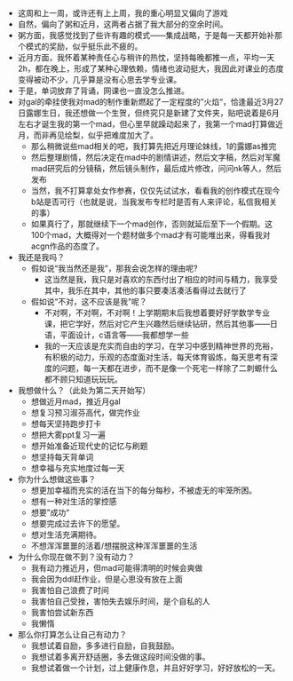 - 这周和上一周，或许还有上上周，我的重心明显又偏向了游戏
- 自然，偏向了粥和近月，这两者占据了我大部分的空余时间。
- 粥方面，我感觉找到了些许有趣的模式——集成战略，于是每一天都开始补那个模式的奖励，似乎挺乐此不疲的。
- 近月方面，我怀着某种责任心与稍许的热忱，坚持每晚都推一点，平均一天2h，都在晚上，形成了某种心理依赖，情绪也波动挺大，我因此对课业的态度变得被动不少，几乎算是没有心思去学专业课。
- 于是，单词放弃了背诵，网课也一直没怎么推进。
- 对gal的牵挂使我对mad的制作重新燃起了一定程度的”火焰“，恰逢最近3月27日露娜生日，我还想做一个生贺，但终究只是新建了文件夹，贴吧说着是6月左右才诞生我的第一个mad，但心里早就躁动起来了，我第一个mad打算做近月，而非再见绘梨，似乎把难度加大了。
	- 那么稍微说些mad相关的吧，我打算先把近月理论妹线，1的露娜as推完
	- 然后整理剧情，然后决定在mad中的剧情讲述，然后文字稿，然后对军魔mad研究后的分镜稿，然后镜头制作，最后成片修改，问问nk等人，然后发布
	- 当然，我不打算拿处女作参赛，仅仅先试试水，看看我的创作模式在现今b站是否可行（也就是说，当我发布专栏时是否有人来评论，私信我相关的事）
	- 如果真行了，那就继续下一个mad创作，否则就延后至下一个假期。这100个mad，大概得对一个题材做多个mad才有可能堆出来，得看我对acgn作品的态度了。
- 我还是我吗？
	- 假如说“我当然还是我”，那我会说怎样的理由呢?
		- 这当然是我，我只是对喜欢的东西付出了相应的时间与精力，我享受其中，我乐在其中，其他的事只要凑活凑活看得过去就行了
	- 假如说“不对，这不应该是我”呢？
		- 不对啊，不对啊，不对啊！上学期期末后我想着要好好学数学专业课，把它学好，然后对它产生兴趣然后继续钻研，然后其他事——日语，平面设计，c语言等——我都想学一些
		- 我的一天应该是充实而自由的学习，在学习中感到精神世界的充裕，有积极的动力，乐观的态度面对生活，每天体育锻炼，每天思考有深度的问题，每一天都在进步，而不是像一个死宅一样除了二刺螈什么都不顾只知道玩玩玩。
- 我想做什么？（此处为第二天开始写）
	- 想做近月mad，推近月gal
	- 想复习预习淑芬高代，做完作业
	- 想每天坚持跑步打卡
	- 想把大雾ppt复习一遍
	- 想开始准备近现代史的记忆与刷题
	- 想坚持每天背单词
	- 想幸福与充实地度过每一天
- 你为什么想做这些事？
	- 想更加幸福而充实的活在当下的每分每秒，不被虚无的牢笼所困。
	- 想有一种对生活的掌控感
	- 想要”成功“
	- 想要完成过去许下的愿望。
	- 想对生活充满期待。
	- 不想浑浑噩噩的活着/想摆脱这种浑浑噩噩的生活
- 为什么你现在做不到？没有动力？
	- 我有动力推近月，但mad可能得清明的时候会爽做
	- 我会因为ddl赶作业，但是心思没有放在上面
	- 我害怕自己浪费了时间
	- 我害怕自己受挫，害怕失去娱乐时间，是个自私的人
	- 我害怕尝试新东西
	- 我懒惰
- 那么你打算怎么让自己有动力？
	- 我想试着自励，多多进行自励，自我鼓励。
	- 我想试着多离开舒适圈，多去做这段时间没做的事。
	- 我想试着做一个计划，过上健康作息，并且好好学习，好好放松的一天。
